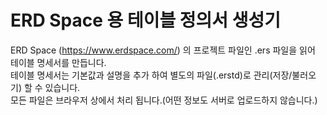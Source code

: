 # ERD Space 용 테이블 정의서 생성기
ERD Space (https://www.erdspace.com/) 의 프로젝트 파일인 .ers 파일을 읽어 테이블 명세서를 만듭니다.  
테이블 명세서는 기본값과 설명을 추가 하여 별도의 파일(.erstd)로 관리(저장/불러오기) 할 수 있습니다.  
모든 파일은 브라우저 상에서 처리 됩니다.(어떤 정보도 서버로 업로드하지 않습니다.)
